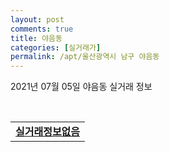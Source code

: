 ```yaml
---
layout: post
comments: true
title: 야음동
categories: [실거래가]
permalink: /apt/울산광역시 남구 야음동
---
```


2021년 07월 05일 야음동 실거래 정보

<script type="text/javascript">
  google.charts.load('current', {'packages':['corechart']});
  google.charts.setOnLoadCallback(drawChart);

  function drawChart() {
    var data = google.visualization.arrayToDataTable([['거래일', '매매', '전월세', '전매'], ['20-07', 99, 73, 26], ['20-08', 76, 55, 18], ['20-09', 111, 73, 18], ['20-10', 191, 67, 27], ['20-11', 268, 76, 94], ['20-12', 114, 62, 23], ['21-01', 53, 68, 8], ['21-02', 38, 52, 28], ['21-03', 34, 53, 38], ['21-04', 31, 54, 44], ['21-05', 91, 39, 24], ['21-06', 69, 31, 1]]);

    var options = {
      title: '최근 유형별 거래량 추이',
      legend: { position: 'bottom' }
    };

    var chart = new google.visualization.LineChart(document.getElementById('columnchart_material'));
    chart.draw(data, (options));
  }
</script>

<div id="columnchart_material" style="width: 95%; margin-left: -35px; display: block"></div>
<br>
<table>
  <tr>
    <td colspan="4" style="font-weight: bold;"><a href="https://search.naver.com/search.naver?query=야음동 실거래정보없음">실거래정보없음</a></td>
  </tr>
    
</table>
    